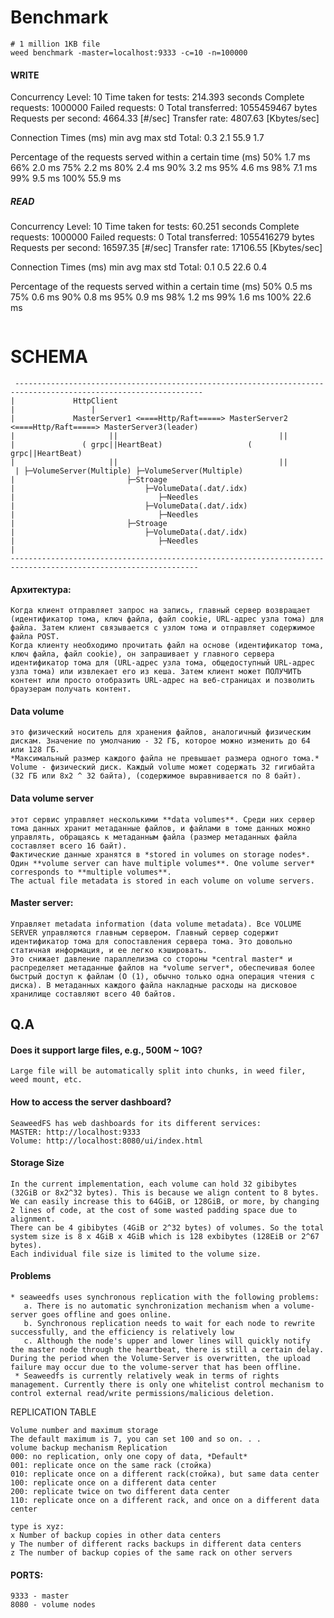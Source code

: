 # Benchmark
```
# 1 million 1KB file
weed benchmark -master=localhost:9333 -c=10 -n=100000
```
#### WRITE
Concurrency Level:      10
Time taken for tests:   214.393 seconds
Complete requests:      1000000
Failed requests:        0
Total transferred:      1055459467 bytes
Requests per second:    4664.33 [#/sec]
Transfer rate:          4807.63 [Kbytes/sec]

Connection Times (ms)
              min      avg        max      std
Total:        0.3      2.1       55.9      1.7

Percentage of the requests served within a certain time (ms)
   50%      1.7 ms
   66%      2.0 ms
   75%      2.2 ms
   80%      2.4 ms
   90%      3.2 ms
   95%      4.6 ms
   98%      7.1 ms
   99%      9.5 ms
  100%     55.9 ms
##### READ
Concurrency Level:      10
Time taken for tests:   60.251 seconds
Complete requests:      1000000
Failed requests:        0
Total transferred:      1055416279 bytes
Requests per second:    16597.35 [#/sec]
Transfer rate:          17106.55 [Kbytes/sec]

Connection Times (ms)
              min      avg        max      std
Total:        0.1      0.5       22.6      0.4

Percentage of the requests served within a certain time (ms)
   50%      0.5 ms
   75%      0.6 ms
   90%      0.8 ms
   95%      0.9 ms
   98%      1.2 ms
   99%      1.6 ms
  100%     22.6 ms

```
```
# SCHEMA
```
 ----------------------------------------------------------------------------------------------------------------
|             HttpClient
|                 |
|             MasterServer1 <====Http/Raft=====> MasterServer2 <====Http/Raft=====> MasterServer3(leader)
|                     ||                                    ||
|               ( grpc||HeartBeat)                   ( grpc||HeartBeat)
|                     ||                                    ||
 | ├─VolumeServer(Multiple) ├─VolumeServer(Multiple)
|                         ├─Stroage
|                             ├─VolumeData(.dat/.idx)
|                                ├─Needles
|                             ├─VolumeData(.dat/.idx)
|                                ├─Needles
|                         ├─Stroage
|                             ├─VolumeData(.dat/.idx)
|                                ├─Needles
|
----------------------------------------------------------------------------------------------------------------
```
#### Архитектура:
```
Когда клиент отправляет запрос на запись, главный сервер возвращает (идентификатор тома, ключ файла, файл cookie, URL-адрес узла тома) для файла. Затем клиент связывается с узлом тома и отправляет содержимое файла POST.
Когда клиенту необходимо прочитать файл на основе (идентификатор тома, ключ файла, файл cookie), он запрашивает у главного сервера идентификатор тома для (URL-адрес узла тома, общедоступный URL-адрес узла тома) или извлекает его из кеша. Затем клиент может ПОЛУЧИТЬ контент или просто отобразить URL-адрес на веб-страницах и позволить браузерам получать контент.
```
#### Data volume
```
это физический носитель для хранения файлов, аналогичный физическим дискам. Значение по умолчанию - 32 ГБ, которое можно изменить до 64 или 128 ГБ.
*Максимальный размер каждого файла не превышает размера одного тома.* Volume - физический диск. Каждый volume может содержать 32 гигибайта (32 ГБ или 8x2 ^ 32 байта), (содержимое выравнивается по 8 байт).
```
#### Data volume server
```
этот сервис управляет несколькими **data volumes**. Среди них сервер тома данных хранит метаданные файлов, и файлами в томе данных можно управлять, обращаясь к метаданным файла (размер метаданных файла составляет всего 16 байт).
Фактические данные хранятся в *stored in volumes on storage nodes*. Один **volume server can have multiple volumes**. One volume server* corresponds to **multiple volumes**.
The actual file metadata is stored in each volume on volume servers. 
```
#### Master server: 
```
Управляет metadata information (data volume metadata). Все VOLUME SERVER управляются главным сервером. Главный сервер содержит идентификатор тома для сопоставления сервера тома. Это довольно статичная информация, и ее легко кэшировать.
Это снижает давление параллелизма со стороны *central master* и распределяет метаданные файлов на *volume server*, обеспечивая более быстрый доступ к файлам (O (1), обычно только одна операция чтения с диска). В метаданных каждого файла накладные расходы на дисковое хранилище составляют всего 40 байтов.
```
## Q.A
#### Does it support large files, e.g., 500M ~ 10G?
```
Large file will be automatically split into chunks, in weed filer, weed mount, etc.
```
#### How to access the server dashboard?
```
SeaweedFS has web dashboards for its different services:
MASTER: http://localhost:9333
Volume: http://localhost:8080/ui/index.html
```


#### Storage Size
```
In the current implementation, each volume can hold 32 gibibytes (32GiB or 8x2^32 bytes). This is because we align content to 8 bytes. We can easily increase this to 64GiB, or 128GiB, or more, by changing 2 lines of code, at the cost of some wasted padding space due to alignment.
There can be 4 gibibytes (4GiB or 2^32 bytes) of volumes. So the total system size is 8 x 4GiB x 4GiB which is 128 exbibytes (128EiB or 2^67 bytes).
Each individual file size is limited to the volume size.
```
#### Problems
```
* seaweedfs uses synchronous replication with the following problems:
   a. There is no automatic synchronization mechanism when a volume-server goes offline and goes online.
   b. Synchronous replication needs to wait for each node to rewrite successfully, and the efficiency is relatively low
   c. Although the node's upper and lower lines will quickly notify the master node through the heartbeat, there is still a certain delay. During the period when the Volume-Server is overwritten, the upload failure may occur due to the volume-server that has been offline.
 * Seaweedfs is currently relatively weak in terms of rights management. Currently there is only one whitelist control mechanism to control external read/write permissions/malicious deletion.
```

REPLICATION TABLE
```
Volume number and maximum storage
The default maximum is 7, you can set 100 and so on. . .
volume backup mechanism Replication
000: no replication, only one copy of data, *Default*
001: replicate once on the same rack (стойка)
010: replicate once on a different rack(стойка), but same data center
100: replicate once on a different data center
200: replicate twice on two different data center
110: replicate once on a different rack, and once on a different data center

type is xyz:
x Number of backup copies in other data centers
y The number of different racks backups in different data centers
z The number of backup copies of the same rack on other servers
```
#### PORTS:
```
9333 - master
8080 - volume nodes
```
